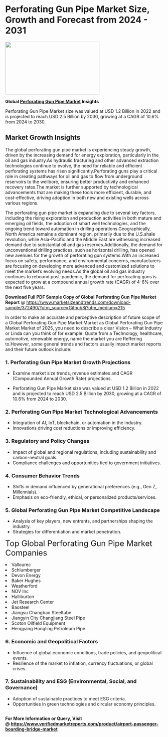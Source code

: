 <H1>Perforating Gun Pipe Market Size, Growth and Forecast from 2024 - 2031</H1><img class="aligncenter size-medium wp-image-584254" src="https://thirdeyenews.in/wp-content/uploads/2024/09/Global-Market-Research-300x168.jpeg" alt="" width="300" height="168" /><p><strong>Global&nbsp;<a href="https://www.marketsizeandtrends.com/download-sample/372490/?utm_source=Github8j?utm_medium=215">Perforating Gun Pipe Market</a> Insights</strong></p><p>Perforating Gun Pipe Market size was valued at USD 1.2 Billion in 2022 and is projected to reach USD 2.5 Billion by 2030, growing at a CAGR of 10.6% from 2024 to 2030.</p><p><h2>Market Growth Insights</h2> <p>The global perforating gun pipe market is experiencing steady growth, driven by the increasing demand for energy exploration, particularly in the oil and gas industry.As hydraulic fracturing and other advanced extraction technologies continue to evolve, the need for reliable and efficient perforating systems has risen significantly.Perforating guns play a critical role in creating pathways for oil and gas to flow from underground reservoirs to the wellbore, ensuring better productivity and enhanced recovery rates.The market is further supported by technological advancements that are making these tools more efficient, durable, and cost-effective, driving adoption in both new and existing wells across various regions.</p> <p>The perforating gun pipe market is expanding due to several key factors, including the rising exploration and production activities in both mature and emerging oil fields, the adoption of smart well technologies, and the ongoing trend toward automation in drilling operations.Geographically, North America remains a dominant region, primarily due to the U.S.shale revolution, while Asia-Pacific and the Middle East are witnessing increased demand due to substantial oil and gas reserves.Additionally, the demand for unconventional drilling practices, such as horizontal drilling, has opened new avenues for the growth of perforating gun systems.With an increased focus on safety, performance, and environmental concerns, manufacturers are focusing on developing more advanced and customized solutions to meet the market’s evolving needs.As the global oil and gas industry continues to rebound post-pandemic, the demand for perforating guns is expected to grow at a compound annual growth rate (CAGR) of 4-6% over the next five years.<p><span class=""><strong>Download Full PDF Sample Copy of Global Perforating Gun Pipe Market Report</strong> @ <a href="https://www.marketsizeandtrends.com/download-sample/372490/?utm_source=Github8j?utm_medium=215" target="_blank">https://www.marketsizeandtrends.com/download-sample/372490/?utm_source=Github8j?utm_medium=215</a></span></p><p>In order to make an accurate and perceptive description of future scope of a Global&nbsp;Perforating Gun Pipe Market Market as Global&nbsp;Perforating Gun Pipe Market Market of 2025, you need to describe a clear Vision &ndash; What Industry or Linda can you think of for example: Quote from a Technology, healthcare, automotive, renewable energy, name the market you are Reffering to.However, some general trends and factors usually impact market reports and their future outlook include:</p><h3>1.&nbsp;<strong>Perforating Gun Pipe Market Growth Projections</strong></h3><ul><li>Examine market size trends, revenue estimates and CAGR (Compounded Annual Growth Rate) projections.</li><li><p>Perforating Gun Pipe Market size was valued at USD 1.2 Billion in 2022 and is projected to reach USD 2.5 Billion by 2030, growing at a CAGR of 10.6% from 2024 to 2030.</p></li></ul><h3>2.&nbsp;<strong>Perforating Gun Pipe Market Technological Advancements</strong></h3><ul><li>Integration of AI, IoT, blockchain, or automation in the industry.</li><li>Innovations driving cost reductions or improving efficiency.</li></ul><h3>3.&nbsp;<strong>Regulatory and Policy Changes</strong></h3><ul><li>Impact of global and regional regulations, including sustainability and carbon-neutral goals.</li><li>Compliance challenges and opportunities tied to government initiatives.</li></ul><h3>4.&nbsp;<strong>Consumer Behavior Trends</strong></h3><ul><li>Shifts in demand influenced by generational preferences (e.g., Gen Z, Millennials).</li><li>Emphasis on eco-friendly, ethical, or personalized products/services.</li></ul><h3>5.&nbsp;<strong>Global Perforating Gun Pipe Market Competitive Landscape</strong></h3><ul><li>Analysis of key players, new entrants, and partnerships shaping the industry.</li><li>Strategies for differentiation and market penetration.</li></ul><p data-pm-slice="1 1 []"><span style="color: inherit; font-family: inherit; font-size: 25px;">Top Global Perforating Gun Pipe Market Companies</span></p><div class="" data-test-id=""><p><li>Vallourec</li><li> Schlumberger</li><li> Devon Energy</li><li> Baker Hughes</li><li> Weatherford</li><li> NOV Inc</li><li> Halliburton</li><li> Jet Research Center</li><li> Baosteel</li><li> Jiangsu Changbao Steeltube</li><li> Jiangyin City Changjiang Steel Pipe</li><li> Scoton Oilfield Equipment</li><li> Hengyang Hongling Petroleum Pipe</li></p></div><h3>6.&nbsp;<strong>Economic and Geopolitical Factors</strong></h3><ul><li>Influence of global economic conditions, trade policies, and geopolitical events.</li><li>Resilience of the market to inflation, currency fluctuations, or global crises.</li></ul><h3>7.&nbsp;<strong>Sustainability and ESG (Environmental, Social, and Governance)</strong></h3><ul><li>Adoption of sustainable practices to meet ESG criteria.</li><li>Opportunities in green technologies and circular economy principles.</li></ul><h2><strong style="font-size: 14px;">For More Information or Query, Visit @&nbsp;</strong><a style="background-color: #ffffff; font-size: 14px;" href="https://www.marketsizeandtrends.com/report/perforating-gun-pipe-market/" target="_blank">https://www.verifiedmarketreports.com/product/airport-passenger-boarding-bridge-market</a></h2>